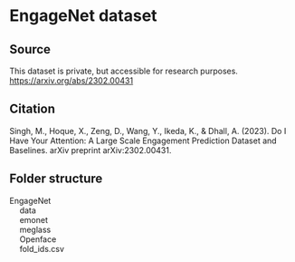 # EngageNet dataset

## Source
This dataset is private, but accessible for research purposes.
https://arxiv.org/abs/2302.00431

## Citation
Singh, M., Hoque, X., Zeng, D., Wang, Y., Ikeda, K., & Dhall, A. (2023). Do I Have Your Attention: A Large Scale Engagement Prediction Dataset and Baselines. arXiv preprint arXiv:2302.00431.

## Folder structure

EngageNet <br />
&emsp; data <br />
&emsp; emonet <br />
&emsp; meglass <br />
&emsp; Openface <br />
&emsp; fold_ids.csv
